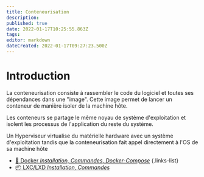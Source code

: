 ```yaml
---
title: Conteneurisation
description: 
published: true
date: 2022-01-17T10:25:55.863Z
tags: 
editor: markdown
dateCreated: 2022-01-17T09:27:23.500Z
---
```


# Introduction
La conteneurisation consiste à rassembler le code du logiciel et toutes ses dépendances dans une "image". Cette image permet de lancer un conteneur de manière isoler de la machine hôte.

Les conteneurs se partage le même noyau de système d'exploitation et isolent les processus de l'application du reste du système.

Un Hyperviseur virtualise du matérielle hardware avec un système d'exploitation tandis que la conteneurisation fait appel directement à l'OS de sa machine hôte

- [:whale: Docker *Installation, Commandes, Docker-Compose*](/Conteneurisation/Docker)
{.links-list}
- [:package: LXC/LXD *Installation, Commandes*](/Conteneurisation/LXC_LXD)